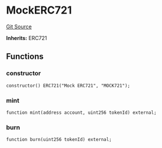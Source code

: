 # MockERC721
[Git Source](https://github.com/G7DAO/protocol/blob/a9a4c737dc96fb8aa41bd2bb8beb52a1877503f3/contracts/mock/tokens.sol)

**Inherits:**
ERC721


## Functions
### constructor


```solidity
constructor() ERC721("Mock ERC721", "MOCK721");
```

### mint


```solidity
function mint(address account, uint256 tokenId) external;
```

### burn


```solidity
function burn(uint256 tokenId) external;
```


